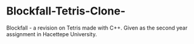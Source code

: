 # Blockfall-Tetris-Clone-
Blockfall - a revision on Tetris made with C++. Given as the second year assignment in Hacettepe University.
